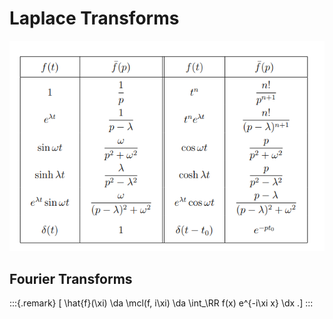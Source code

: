 # Laplace Transforms

![](figures/2021-12-20_07-55-38.png)


## Fourier Transforms

:::{.remark}
\[
\hat{f}(\xi) \da \mcl(f, i\xi) \da \int_\RR f(x) e^{-i\xi x} \dx
.\]
:::
